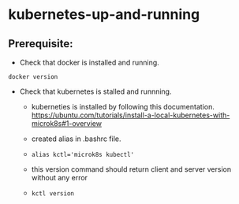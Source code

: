 <!-- markdownlint-disable -->
# kubernetes-up-and-running

## Prerequisite:
* Check that docker is installed and running.
```
docker version
```
* Check that kubernetes is stalled and runnning.
    * kuberneties is installed by following this documentation.
    https://ubuntu.com/tutorials/install-a-local-kubernetes-with-microk8s#1-overview

    * created alias in .bashrc file.

    * ```alias kctl='microk8s kubectl'```
    * this version command should return client and server version without any error
    * ```kctl version```
